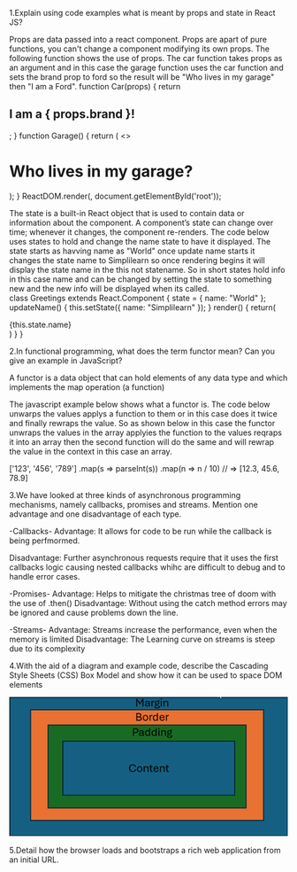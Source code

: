 1.Explain using code examples what is meant by props and state in
React JS?

Props are data passed into a react component. Props are apart of pure functions, you can't change a component modifying its own props.
The following function shows the use of props.
The car function takes props as an argument and in this case the garage function uses the car function and sets the brand prop to ford so the result will be "Who lives in my garage" then "I am a Ford".
function Car(props) {
return <h2>I am a { props.brand }!</h2>;
}
function Garage() {
return (
<>
<h1>Who lives in my garage?</h1>
<Car brand="Ford" />
</>
);
}
ReactDOM.render(<Garage />, document.getElementById('root'));

The state is a built-in React object that is used to contain data or information about the component. A component’s state can change over time; whenever it changes, the component re-renders.
The code below uses states to hold and change the name state to have it displayed.
The state starts as havving name as "World" once update name starts it changes the state name to Simplilearn so once rendering begins it will display the state name in the this not statename. So in short states hold info in this case name and can be changed by setting the state to something new and the new info will be displayed when its called.  
class Greetings extends React.Component {
  state = {
    name: "World"
  };
  updateName() {
    this.setState({ name: "Simplilearn" });
  }
  render() {
      return(
          <div>{this.state.name}</div>
      )
  }
}


2.In functional programming, what does the term functor mean? Can you give
an example in JavaScript?

A functor is a data object that can hold elements of any data type and which
implements the map operation (a function)

The javascript example below shows what a functor is. The code below unwarps the values applys a function to them or in this case does it twice and finally rewraps the value. So as shown below in this case the functor unwraps the values in the array applyies the function to the values reqraps it into an array then the second function will do the same and will rewrap the value in the context in this case an array. 

['123', '456', '789']
.map(s => parseInt(s))
.map(n => n / 10) // => [12.3, 45.6, 78.9]


3.We have looked at three kinds of asynchronous programming mechanisms, namely callbacks, promises and streams. Mention one advantage and one disadvantage of each type.

-Callbacks-
Advantage:
It allows for code to be run while the callback is being perfmormed. 

Disadvantage:
Further asynchronous requests require that it uses the first callbacks logic causing nested callbacks whihc are difficult to debug and to handle error cases.

-Promises-
Advantage:
Helps to mitigate the christmas tree of doom with the use of .then()
Disadvantage:
Without using the catch method errors may be ignored and cause problems down the line.

-Streams-
Advantage:
Streams increase the performance, even when the memory is limited
Disadvantage:
The Learning curve on streams is steep due to its complexity 

4.With the aid of a diagram and example code, describe the Cascading Style Sheets (CSS) Box Model and show how it can be used to space DOM elements


 ![css_box_model](css_box_model.png)

5.Detail how the browser loads and bootstraps a rich web application from an initial URL.